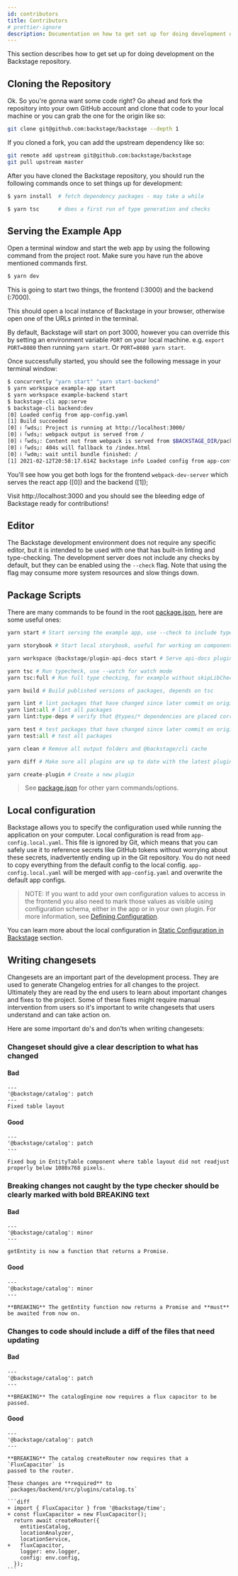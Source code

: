 ```yaml
---
id: contributors
title: Contributors
# prettier-ignore
description: Documentation on how to get set up for doing development on the Backstage repository
---
```


This section describes how to get set up for doing development on the Backstage
repository.

## Cloning the Repository

Ok. So you're gonna want some code right? Go ahead and fork the repository into
your own GitHub account and clone that code to your local machine or you can
grab the one for the origin like so:

```bash
git clone git@github.com:backstage/backstage --depth 1
```

If you cloned a fork, you can add the upstream dependency like so:

```bash
git remote add upstream git@github.com:backstage/backstage
git pull upstream master
```

After you have cloned the Backstage repository, you should run the following
commands once to set things up for development:

```bash
$ yarn install  # fetch dependency packages - may take a while

$ yarn tsc      # does a first run of type generation and checks
```

## Serving the Example App

Open a terminal window and start the web app by using the following command from
the project root. Make sure you have run the above mentioned commands first.

```bash
$ yarn dev
```

This is going to start two things, the frontend (:3000) and the backend (:7000).

This should open a local instance of Backstage in your browser, otherwise open
one of the URLs printed in the terminal.

By default, Backstage will start on port 3000, however you can override this by
setting an environment variable `PORT` on your local machine. e.g.
`export PORT=8080` then running `yarn start`. Or `PORT=8080 yarn start`.

Once successfully started, you should see the following message in your terminal
window:

```sh
$ concurrently "yarn start" "yarn start-backend"
$ yarn workspace example-app start
$ yarn workspace example-backend start
$ backstage-cli app:serve
$ backstage-cli backend:dev
[0] Loaded config from app-config.yaml
[1] Build succeeded
[0] ℹ ｢wds｣: Project is running at http://localhost:3000/
[0] ℹ ｢wds｣: webpack output is served from /
[0] ℹ ｢wds｣: Content not from webpack is served from $BACKSTAGE_DIR/packages/app/public
[0] ℹ ｢wds｣: 404s will fallback to /index.html
[0] ℹ ｢wdm｣: wait until bundle finished: /
[1] 2021-02-12T20:58:17.614Z backstage info Loaded config from app-config.yaml
```

You'll see how you get both logs for the frontend `webpack-dev-server` which
serves the react app ([0]) and the backend ([1]);

Visit http://localhost:3000 and you should see the bleeding edge of Backstage
ready for contributions!

## Editor

The Backstage development environment does not require any specific editor, but
it is intended to be used with one that has built-in linting and type-checking.
The development server does not include any checks by default, but they can be
enabled using the `--check` flag. Note that using the flag may consume more
system resources and slow things down.

## Package Scripts

There are many commands to be found in the root
[package.json](https://github.com/backstage/backstage/blob/master/package.json),
here are some useful ones:

```python
yarn start # Start serving the example app, use --check to include type checks and linting

yarn storybook # Start local storybook, useful for working on components in @backstage/core-components

yarn workspace @backstage/plugin-api-docs start # Serve api-docs plugin only, also supports --check

yarn tsc # Run typecheck, use --watch for watch mode
yarn tsc:full # Run full type checking, for example without skipLibCheck, use in CI

yarn build # Build published versions of packages, depends on tsc

yarn lint # lint packages that have changed since later commit on origin/master
yarn lint:all # lint all packages
yarn lint:type-deps # verify that @types/* dependencies are placed correctly in packages

yarn test # test packages that have changed since later commit on origin/master
yarn test:all # test all packages

yarn clean # Remove all output folders and @backstage/cli cache

yarn diff # Make sure all plugins are up to date with the latest plugin template

yarn create-plugin # Create a new plugin
```

> See
> [package.json](https://github.com/backstage/backstage/blob/master/package.json)
> for other yarn commands/options.

## Local configuration

Backstage allows you to specify the configuration used while running the
application on your computer. Local configuration is read from
`app-config.local.yaml`. This file is ignored by Git, which means that you can
safely use it to reference secrets like GitHub tokens without worrying about
these secrets, inadvertently ending up in the Git repository. You do not need to
copy everything from the default config to the local config.
`app-config.local.yaml` will be merged with `app-config.yaml` and overwrite the
default app configs.

> NOTE: If you want to add your own configuration values to access in the
> frontend you also need to mark those values as visible using configuration
> schema, either in the app or in your own plugin. For more information, see
> [Defining Configuration](../conf/defining.md).

You can learn more about the local configuration in
[Static Configuration in Backstage](../conf/) section.

## Writing changesets

Changesets are an important part of the development process. They are used to
generate Changelog entries for all changes to the project. Ultimately they are
read by the end users to learn about important changes and fixes to the project.
Some of these fixes might require manual intervention from users so it's
important to write changesets that users understand and can take action on.

Here are some important do's and don'ts when writing changesets:

### Changeset should give a clear description to what has changed

#### Bad

```
---
'@backstage/catalog': patch
---
Fixed table layout
```

#### Good

```
---
'@backstage/catalog': patch
---

Fixed bug in EntityTable component where table layout did not readjust properly below 1080x768 pixels.
```

### Breaking changes not caught by the type checker should be clearly marked with bold **BREAKING** text

#### Bad

```
---
'@backstage/catalog': minor
---

getEntity is now a function that returns a Promise.
```

#### Good

```
---
'@backstage/catalog': minor
---

**BREAKING** The getEntity function now returns a Promise and **must** be awaited from now on.
```

### Changes to code should include a diff of the files that need updating

#### Bad

```
---
'@backstage/catalog': patch
---

**BREAKING** The catalogEngine now requires a flux capacitor to be passed.
```

#### Good

    ---
    '@backstage/catalog': patch
    ---

    **BREAKING** The catalog createRouter now requires that a `FluxCapacitor` is
    passed to the router.

    These changes are **required** to `packages/backend/src/plugins/catalog.ts`

    ```diff
    + import { FluxCapacitor } from '@backstage/time';
    + const fluxCapacitor = new FluxCapacitor();
      return await createRouter({
        entitiesCatalog,
        locationAnalyzer,
        locationService,
    +   fluxCapacitor,
        logger: env.logger,
        config: env.config,
      });
    ```
